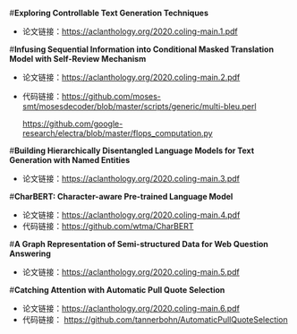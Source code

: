 #**Exploring Controllable Text Generation Techniques**

 - 论文链接：https://aclanthology.org/2020.coling-main.1.pdf

#**Infusing Sequential Information into Conditional Masked Translation Model with Self-Review Mechanism**

 - 论文链接：https://aclanthology.org/2020.coling-main.2.pdf

 - 代码链接：https://github.com/moses-smt/mosesdecoder/blob/master/scripts/generic/multi-bleu.perl

   https://github.com/google-research/electra/blob/master/flops_computation.py

#**Building Hierarchically Disentangled Language Models for Text Generation with Named Entities**

 - 论文链接：https://aclanthology.org/2020.coling-main.3.pdf

#**CharBERT: Character-aware Pre-trained Language Model**

- 论文链接：https://aclanthology.org/2020.coling-main.4.pdf
- 代码链接：https://github.com/wtma/CharBERT

#**A Graph Representation of Semi-structured Data for Web Question Answering**

 - 论文链接：https://aclanthology.org/2020.coling-main.5.pdf

#**Catching Attention with Automatic Pull Quote Selection**

- 论文链接：https://aclanthology.org/2020.coling-main.6.pdf
- 代码链接： https://github.com/tannerbohn/AutomaticPullQuoteSelection

